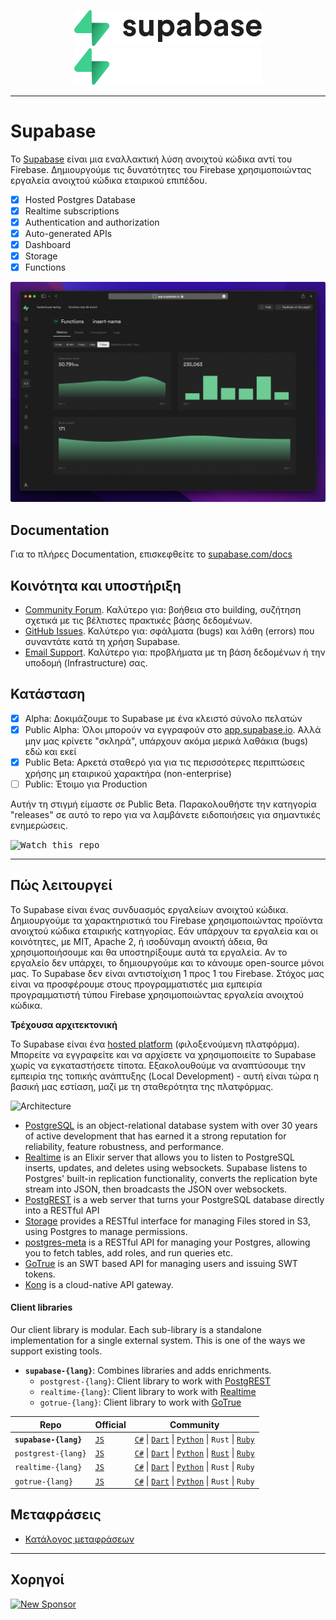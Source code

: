 <p align="center">
<img width="300" src="https://raw.githubusercontent.com/supabase/supabase/master/apps/www/public/images/supabase-logo-wordmark--light.svg?sanitize=true#gh-light-mode-only">
<img width="300" src="https://raw.githubusercontent.com/supabase/supabase/master/apps/www/public/images/supabase-logo-wordmark--dark.svg?sanitize=true#gh-dark-mode-only">
</p>

---

# Supabase

To [Supabase](https://supabase.com) είναι μια εναλλακτική λύση ανοιχτού κώδικα αντί του Firebase. Δημιουργούμε τις δυνατότητες του Firebase χρησιμοποιώντας εργαλεία ανοιχτού κώδικα εταιρικού επιπέδου.

- [x] Hosted Postgres Database
- [x] Realtime subscriptions
- [x] Authentication and authorization
- [x] Auto-generated APIs
- [x] Dashboard
- [x] Storage
- [x] Functions

![Supabase Dashboard](https://raw.githubusercontent.com/supabase/supabase/master/apps/www/public/images/github/supabase-dashboard.png)

## Documentation

Για το πλήρες Documentation, επισκεφθείτε το [supabase.com/docs](https://supabase.com/docs)

## Κοινότητα και υποστήριξη

- [Community Forum](https://github.com/supabase/supabase/discussions). Καλύτερο για: βοήθεια στo building, συζήτηση σχετικά με τις βέλτιστες πρακτικές βάσης δεδομένων.
- [GitHub Issues](https://github.com/supabase/supabase/issues). Καλύτερο για: σφάλματα (bugs) και λάθη (errors) που συναντάτε κατά τη χρήση Supabase.
- [Email Support](https://supabase.com/docs/support#business-support). Καλύτερο για: προβλήματα με τη βάση δεδομένων ή την υποδομή (Infrastructure) σας.

## Κατάσταση

- [x] Alpha: Δοκιμάζουμε το Supabase με ένα κλειστό σύνολο πελατών
- [x] Public Alpha: Όλοι μπορούν να εγγραφούν στο [app.supabase.io](https://app.supabase.io). Αλλά μην μας κρίνετε "σκληρά", υπάρχουν ακόμα μερικά λαθάκια (bugs) εδώ και εκεί
- [x] Public Beta: Αρκετά σταθερό για για τις περισσότερες περιπτώσεις χρήσης μη εταιρικού χαρακτήρα (non-enterprise)
- [ ] Public: Έτοιμο για Production

Αυτήν τη στιγμή είμαστε σε Public Beta. Παρακολουθήστε την κατηγορία "releases" σε αυτό το repo για να λαμβάνετε ειδοποιήσεις για σημαντικές ενημερώσεις.

<kbd><img src="https://gitcdn.link/repo/supabase/supabase/master/web/static/watch-repo.gif" alt="Watch this repo"/></kbd>

---

## Πώς λειτουργεί

Το Supabase είναι ένας συνδυασμός εργαλείων ανοιχτού κώδικα. Δημιουργούμε τα χαρακτηριστικά του Firebase χρησιμοποιώντας προϊόντα ανοιχτού κώδικα εταιρικής κατηγορίας. Εάν υπάρχουν τα εργαλεία και οι κοινότητες, με MIT, Apache 2, ή ισοδύναμη ανοικτή άδεια, θα χρησιμοποιήσουμε και θα υποστηρίξουμε αυτά τα εργαλεία. Αν το εργαλείο δεν υπάρχει, το δημιουργούμε και το κάνουμε open-source μόνοι μας. Το Supabase δεν είναι αντιστοίχιση 1 προς 1 του Firebase. Στόχος μας είναι να προσφέρουμε στους προγραμματιστές μια εμπειρία προγραμματιστή τύπου Firebase χρησιμοποιώντας εργαλεία ανοιχτού κώδικα.

**Τρέχουσα αρχιτεκτονική**

Το Supabase είναι ένα [hosted platform](https://app.supabase.io) (φιλοξενούμενη πλατφόρμα). Μπορείτε να εγγραφείτε και να αρχίσετε να χρησιμοποιείτε το Supabase χωρίς να εγκαταστήσετε τίποτα. Εξακολουθούμε να αναπτύσουμε την εμπειρία της τοπικής ανάπτυξης (Local Development) - αυτή είναι τώρα η βασική μας εστίαση, μαζί με τη σταθερότητα της πλατφόρμας.

![Architecture](https://supabase.com/docs/assets/images/supabase-architecture-9050a7317e9ec7efb7807f5194122e48.png)

- [PostgreSQL](https://www.postgresql.org/) is an object-relational database system with over 30 years of active development that has earned it a strong reputation for reliability, feature robustness, and performance.
- [Realtime](https://github.com/supabase/realtime) is an Elixir server that allows you to listen to PostgreSQL inserts, updates, and deletes using websockets. Supabase listens to Postgres' built-in replication functionality, converts the replication byte stream into JSON, then broadcasts the JSON over websockets.
- [PostgREST](http://postgrest.org/) is a web server that turns your PostgreSQL database directly into a RESTful API
- [Storage](https://github.com/supabase/storage-api) provides a RESTful interface for managing Files stored in S3, using Postgres to manage permissions.
- [postgres-meta](https://github.com/supabase/postgres-meta) is a RESTful API for managing your Postgres, allowing you to fetch tables, add roles, and run queries etc.
- [GoTrue](https://github.com/netlify/gotrue) is an SWT based API for managing users and issuing SWT tokens.
- [Kong](https://github.com/Kong/kong) is a cloud-native API gateway.

#### Client libraries

Our client library is modular. Each sub-library is a standalone implementation for a single external system. This is one of the ways we support existing tools.

- **`supabase-{lang}`**: Combines libraries and adds enrichments.
  - `postgrest-{lang}`: Client library to work with [PostgREST](https://github.com/postgrest/postgrest)
  - `realtime-{lang}`: Client library to work with [Realtime](https://github.com/supabase/realtime)
  - `gotrue-{lang}`: Client library to work with [GoTrue](https://github.com/netlify/gotrue)

| Repo                  | Official                                         | Community                                                                                                                                                                                                                                                                        |
| --------------------- | ------------------------------------------------ | -------------------------------------------------------------------------------------------------------------------------------------------------------------------------------------------------------------------------------------------------------------------------------- |
| **`supabase-{lang}`** | [`JS`](https://github.com/supabase/supabase-js)  | [`C#`](https://github.com/supabase/supabase-csharp) \| [`Dart`](https://github.com/supabase/supabase-dart) \| [`Python`](https://github.com/supabase/supabase-py) \| `Rust` \| [`Ruby`](https://github.com/supabase/supabase-rb)                                                 |
| `postgrest-{lang}`    | [`JS`](https://github.com/supabase/postgrest-js) | [`C#`](https://github.com/supabase/postgrest-csharp) \| [`Dart`](https://github.com/supabase/postgrest-dart) \| [`Python`](https://github.com/supabase/postgrest-py) \| [`Rust`](https://github.com/supabase/postgrest-rs) \| [`Ruby`](https://github.com/supabase/postgrest-rb) |
| `realtime-{lang}`     | [`JS`](https://github.com/supabase/realtime-js)  | [`C#`](https://github.com/supabase/realtime-csharp) \| [`Dart`](https://github.com/supabase/realtime-dart) \| [`Python`](https://github.com/supabase/realtime-py) \| `Rust` \| `Ruby`                                                                                            |
| `gotrue-{lang}`       | [`JS`](https://github.com/supabase/gotrue-js)    | [`C#`](https://github.com/supabase/gotrue-csharp) \| [`Dart`](https://github.com/supabase/gotrue-dart) \| [`Python`](https://github.com/supabase/gotrue-py) \| `Rust` \| `Ruby`                                                                                                  |

<!--- Remove this list if you're traslating to another language, it's hard to keep updated across multiple files-->
<!--- Keep only the link to the list of translation files-->

## Μεταφράσεις

- [Κατάλογος μεταφράσεων](/i18n/languages.md) <!--- Keep only this -->

---

## Χορηγοί

[![New Sponsor](https://user-images.githubusercontent.com/10214025/90518111-e74bbb00-e198-11ea-8f88-c9e3c1aa4b5b.png)](https://github.com/sponsors/supabase)
